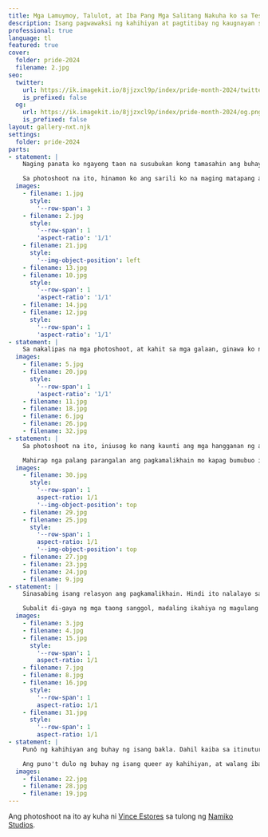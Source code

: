 ```yaml
---
title: Mga Lamuymoy, Talulot, at Iba Pang Mga Salitang Nakuha ko sa Tesauro
description: Isang pagwawaksi ng kahihiyan at pagtitibay ng kaugnayan sa pagkamalikhain
professional: true
language: tl
featured: true
cover:
  folder: pride-2024
  filename: 2.jpg
seo:
  twitter:
    url: https://ik.imagekit.io/8jjzxcl9p/index/pride-month-2024/twitter.png
    is_prefixed: false
  og:
    url: https://ik.imagekit.io/8jjzxcl9p/index/pride-month-2024/og.png
    is_prefixed: false
layout: gallery-nxt.njk
settings:
  folder: pride-2024
parts:
- statement: |
    Naging panata ko ngayong taon na susubukan kong tamasahin ang buhay ko sa kalubos-lubusan nito. Hindi ito laging madali, lalo na para sa isang <i lang="en">queer</i> na gaya ko. Punô ang buhay ko ng kahihiyan. Punô ito ng takot na maging katawa-tawa sa mata ng nakararami. Hindi rin nakatutulong dito ang malaking pagpapahalaga ko para sa pangalan ko at reputasyon; sa katunayan, ito ang kayamanang ikamamatay ko siguro kung masira o mawala.

    Sa photoshoot na ito, hinamon ko ang sarili ko na maging matapang at magpakadelusyonal. Halos dalawang taon na rin akong pumoporma nang maganda. Sa maraming kaso, ako ang tatawagin ng ilan na <i lang="en">fabulous</i>. Sa mga sarado ang isip, walang ibang itatawag sa akin kundi <i lang="ceb">bayot</i>. Ang manipis na guhit na naghihiwalay sa papuri at pamamahiyang ito ang landas na gusto kong tahakin ngayong taon bilang pagdiriwang ng Pride Month. Totoo, marami nang nakagawa nito. Pero hindi ko pa ito nagagawa.
  images:
    - filename: 1.jpg
      style:
        '--row-span': 3
    - filename: 2.jpg
      style:
        '--row-span': 1
        'aspect-ratio': '1/1'
    - filename: 21.jpg
      style:
        '--img-object-position': left
    - filename: 13.jpg
    - filename: 10.jpg
      style:
        '--row-span': 1
        'aspect-ratio': '1/1'
    - filename: 14.jpg
    - filename: 12.jpg
      style:
        '--row-span': 1
        'aspect-ratio': '1/1'
- statement: |
    Sa nakalipas na mga photoshoot, at kahit sa mga galaan, ginawa ko nang misyon ang kilanlin ang aking sarili sa pamamagitan ng mga moda sa pananamit o <i lang="en">fashion</i>. Minsan kung manamit ako ay talagang panlalaki, at basta't di ako gagalaw ay iisipin mong wala akong anomang lamuymóy ng kabaklaan sa katawan. Madalas naman, nakapostura't putok ang makeup ko. May mga panahon ding androgynous akong manamit. Kung baga'y papasang panlalaki at pambabae, lalo't kung aahitin ko ang aking bigote na iniiwan ko dahil, una, bagay daw sa akin at, ikalawa, paalala sa tumitingin na bagama't pulang-pula ang blush-on ay lalaki pa rin ako.
  images:
    - filename: 5.jpg
    - filename: 20.jpg
      style:
        '--row-span': 1
        'aspect-ratio': '1/1'
    - filename: 11.jpg
    - filename: 18.jpg
    - filename: 6.jpg
    - filename: 26.jpg
    - filename: 32.jpg
- statement: |
    Sa photoshoot na ito, iniusog ko nang kaunti ang mga hangganan ng aking kahihiyan. Bukod sa kolorete, sinubok kong magpakita ng balat sa paraang mas karaniwan sa kababaihan. Walang konseptong nagtatagpi sa bawat kasuotan; isa lamang itong pagsubok sa aking kahihiyan. Lalo ngayo't imbes na self-shoot ay talagang kumuha ako ng photographer.

    Mahirap nga palang parangalan ang pagkamalikhain mo kapag bumubuo ito sa harap ng mga mata ng ibang tao, lalo na kung hindi ganoon katibay ang ugnayan ninyong dalawa. Sa buong proseso, medyo nahirapan akong ipakita sa lente ng kamera ang buong saklaw ng pagkamalikhain ko dahil pinangungunahan ako ng hiya. Sa tulong lamang ng magagaling na patnubay ng photographer kaya naging mas maganda ang mga kuhang larawang ito.
  images:
    - filename: 30.jpg
      style:
        '--row-span': 1
        aspect-ratio: 1/1
        '--img-object-position': top
    - filename: 29.jpg
    - filename: 25.jpg
      style:
        '--row-span': 1
        aspect-ratio: 1/1
        '--img-object-position': top
    - filename: 27.jpg
    - filename: 23.jpg
    - filename: 24.jpg
    - filename: 9.jpg
- statement: |
    Sinasabing isang relasyon ang pagkamalikhain. Hindi ito nalalayo sa pakikipagsintahan sa isang minamahal. Ang Pagkamalikhain ay isang nilalang na lagi namang nariyan sa tabi. Panaka-naka ay bumubulong ito ng mga patnubay na aantig sa iyong puso. Nasa iyo ang karangalang bigyang-buhay ang mga bulong na ito. Subalit ang bawat desisyon mo ay may epekto sa Pagkamalikhain mo. Miyentras pinakikinggan, lalong dumadalas ang pagbulong nito. At habang dumadalas, lumalawak ang saklaw ng bawat bulong. At bawat bulong ay pinalalakas ng bawat pakikinig hanggang sa ang bulong ay isa nang pakikipagtalastasan sa iyong Pagkamalikhain. At ang talastasang ito, kapag lalong pinagtibay, ay nagiging mga tawanan, iyakan, hagulhulan, at pakikipagnasaan sa bawat konsepto at ideya. Sa sukdulan nito, hihiling ang Pagkamalikhain ng pakikipagtalik upang mabuo ang isang sanggol na sining na patunay ng matibay ninyong ugnayan.

    Subalit di-gaya ng mga taong sanggol, madaling ikahiya ng magulang nito ang sanggol na Sining. Kaya naman dapat itong kunan ng larawan, ipagmayabang, at ipangalandakan. Dahil ang sanggol na Sining ay agad na natututong gumapang, lumakad, at tumakbo hanggang sa maghanap ito ng ibang magulang. At ang tampo ng isang Pagkamalikhaing inagawan ng anak ay mahirap suyuin; may panahong tumatakas ito at hindi na bumabalik pa.
  images:
    - filename: 3.jpg
    - filename: 4.jpg
    - filename: 15.jpg
      style:
        '--row-span': 1
        aspect-ratio: 1/1
    - filename: 7.jpg
    - filename: 8.jpg
    - filename: 16.jpg
      style:
        '--row-span': 1
        aspect-ratio: 1/1
    - filename: 31.jpg
      style:
        '--row-span': 1
        aspect-ratio: 1/1
- statement: |
    Punô ng kahihiyan ang buhay ng isang bakla. Dahil kaiba sa itinuturing ng lipunan bilang tama, ang buhay ng isang queer ay matalinghaga. Mapaghimagsik na ang basta paglabas ng bahay nang nagpapakatotoo ka sa iyong pagkakakilanlan. Aktibismo na ang magpakilala ka bilang tunay na kung sino ka. At gaya ng turing ng mga mamamayang Pilipino sa bawat aktibista, isa kang kahihiyan. <q>Bakit hindi na lang ninyo gawíng sumunod sa nakasanayan? Ano ang saysay na baguhin ang itinakda ng Diyos?</q>

    Ang puno't dulo ng buhay ng isang queer ay kahihiyan, at walang ibang lunas dito kundi ang rebolusyonaryong pagpapasiya ukol sa radikal na pagmamahal sa sarili. At alinmang lunas, bagama't nakagagamot, ay may halong pait. Kasama sa lunas sa kahihiyan ay ang pagsasailalim ng iyong sarili sa mga situwasyong magbibigay sa iyo ng kahihiyan. Ang tawag ng sikolohiya rito ay <i lang="en">exposure therapy</i>. Gawin ito nang sapat na ulit at kikintab ang iyong lawas na parang mga talulot ng bahaghari—makulay, mahiwaga, at lalong masinag sa pagtatapos ng malakas na pag-ulan.
  images:
    - filename: 22.jpg
    - filename: 28.jpg
    - filename: 19.jpg
---
```


Ang photoshoot na ito ay kuha ni [Vince Estores](https://instagram.com/vinceestores) sa tulong ng [Namiko Studios](https://instagram.com/namikostudios).